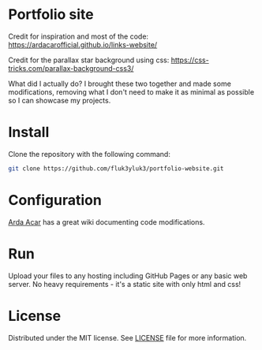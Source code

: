 # Portfolio site

Credit for inspiration and most of the code: https://ardacarofficial.github.io/links-website/

Credit for the parallax star background using css: https://css-tricks.com/parallax-background-css3/

What did I actually do? I brought these two together and made some modifications, removing what I don't need to make it as minimal as possible so I can showcase my projects.

# Install

Clone the repository with the following command:

```sh
git clone https://github.com/fluk3yluk3/portfolio-website.git
```

# Configuration

[Arda Acar](https://github.com/ardacarofficial/links-website/wiki "Arda Acar") has a great wiki documenting code modifications.

# Run
Upload your files to any hosting including GitHub Pages or any basic web server. No heavy requirements - it's a static site with only html and css!

# License
Distributed under the MIT license. See [LICENSE](https://github.com/fluk3yluk3/portfolio-website "LICENSE") file for more information.
